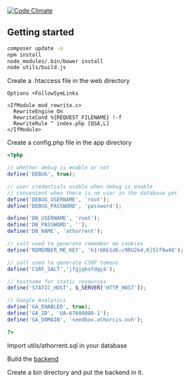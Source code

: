 [![Code Climate](https://codeclimate.com/github/Athorcis/athorrent-frontend/badges/gpa.svg)](https://codeclimate.com/github/Athorcis/athorrent-frontend)

## Getting started

``` sh
composer update -o
npm install
node_modules/.bin/bower install
node utils/build.js
```

Create a .htaccess file in the web directory
``` htaccess
Options +FollowSymLinks

<IfModule mod_rewrite.c>
  RewriteEngine On
  RewriteCond %{REQUEST_FILENAME} !-f
  RewriteRule ^ index.php [QSA,L]
</IfModule>
```

Create a config.php file in the app directory
``` php
<?php

// whether debug is enable or not
define('DEBUG', true);

// user credentials usable when debug is enable
// convenient when there is no user in the database yet
define('DEBUG_USERNAME', 'root');
define('DEBUG_PASSWORD', 'password');

define('DB_USERNAME', 'root');
define('DB_PASSWORD', '');
define('DB_NAME', 'athorrent');

// salt used to generate remember me cookies
define('REMEMBER_ME_KEY', 'h1!6Kb1d6;c9RU2k4,K]5lf9w40');

// salt used to generate CSRF tokens
define('CSRF_SALT','jfgjgkofdgçà');

// hostname for static resources
define('STATIC_HOST', $_SERVER['HTTP_HOST']);

// Google Analytics
define('GA_ENABLED', true);
define('GA_ID', 'UA-67608080-1');
define('GA_DOMAIN', 'seedbox.athorcis.ovh');

?>
```

Import utils/athorrent.sql in your database

Build the [backend](https://github.com/Athorcis/athorrent-backend)

Create a bin directory and put the backend in it.
